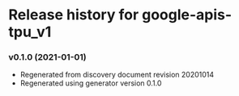# Release history for google-apis-tpu_v1

### v0.1.0 (2021-01-01)

* Regenerated from discovery document revision 20201014
* Regenerated using generator version 0.1.0

